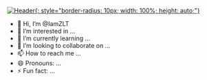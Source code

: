 [![Header](https://www.iamzlt.com/wp-content/uploads/2024/11/431732272959_.pic_hd.png"Header"){: style="border-radius: 10px; width: 100%; height: auto;"}](https://www.iamzlt.com/)


- 👋 Hi, I’m @IamZLT
- 👀 I’m interested in ...
- 🌱 I’m currently learning ...
- 💞️ I’m looking to collaborate on ...
- 📫 How to reach me ...
- 😄 Pronouns: ...
- ⚡ Fun fact: ...

<!---
IamZLT/IamZLT is a ✨ special ✨ repository because its `README.md` (this file) appears on your GitHub profile.
You can click the Preview link to take a look at your changes.
--->
